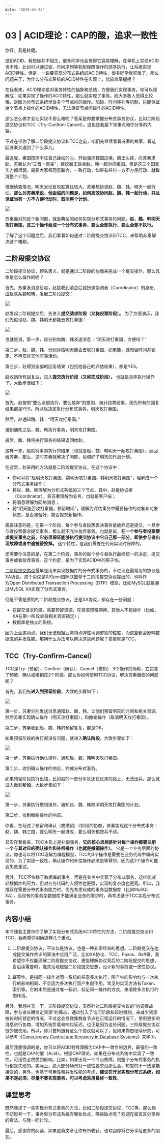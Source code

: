 ```yaml
---
date: "2019-06-23"
---  
```

      
# 03 | ACID理论：CAP的酸，追求一致性
你好，我是韩健。

提到ACID，我想你并不陌生，很多同学也会觉得它容易理解，在单机上实现ACID也不难，比如可以通过锁、时间序列等机制保障操作的顺序执行，让系统实现ACID特性。但是，一说要实现分布式系统的ACID特性，很多同学就犯难了。那么问题来了，为什么分布式系统的ACID特性在实现上，比较难掌握呢？

在我看来，ACID理论是对事务特性的抽象和总结，方便我们实现事务。你可以理解成：如果实现了操作的ACID特性，那么就实现了事务。而大多数人觉得比较难，是因为分布式系统涉及多个节点间的操作。加锁、时间序列等机制，只能保证单个节点上操作的ACID特性，无法保证节点间操作的ACID特性。

那么怎么做才会让实现不那么难呢？答案是你要掌握分布式事务协议，比如二阶段提交协议和TCC（Try-Confirm-Cancel）。这也是我接下来重点和你分享的内容。

不过在带你了解二阶段提交协议和TCC之前，咱们先继续看看苏秦的故事，看这回苏秦又遇到了什么事儿。

最近呢，秦国按捺不住自己躁动的心，开始骚扰魏国边境，魏王头疼，向苏秦求助，苏秦认为“三晋一家亲”，建议魏王联合赵、韩一起对抗秦国。但是这三个国家实力都很弱，需要大家都同意联合，一致行动，如果有任何一方不方便行动，就取消整个计划。

<!-- [[[read_end]]] -->

根据侦查情况，明天发动反攻胜算比较大。苏秦想协调赵、魏、韩，明天一起行动。**那么对苏秦来说，他面临的问题是，如何高效协同赵、魏、韩一起行动，并且保证当有一方不方便行动时，取消整个计划。**

![](./httpsstatic001geekbangorgresourceimage09550951213850cbf7a9f6db1d99511bd455.jpg)

苏秦面对的这个新问题，就是典型的如何实现分布式事务的问题，**赵、魏、韩明天攻打秦国，这三个操作组成一个分布式事务，要么全部执行，要么全部不执行。**

了解了这个问题之后，我们看看如何通过二阶段提交协议和TCC，来帮助苏秦解决这个难题。

## 二阶段提交协议

二阶段提交协议，顾名思义，就是通过二阶段的协商来完成一个提交操作，那么具体是怎么操作的呢？

首先，苏秦发消息给赵，赵接收到消息后就扮演协调者（Coordinator）的身份，由赵联系魏和韩，发起二阶段提交：

![](./httpsstatic001geekbangorgresourceimagec42bc43a3bffad5dee2d4f465df3fc22c52b.jpg)

赵发起二阶段提交后，先进入**提交请求阶段（又称投票阶段）。** 为了方便演示，我们先假设赵、魏、韩明天都能去攻打秦国：

![](./httpsstatic001geekbangorgresourceimage72af72f1414c2d4f2e7a66b8dd246165a8af.jpg)

也就是说，第一步，赵分别向魏、韩发送消息：“明天攻打秦国，方便吗？”

第二步，赵、魏、韩，分别评估明天能否去攻打秦国，如果能，就预留时间并锁定，不再安排其他军事活动。

第三步，赵得到全部的回复结果（包括他自己的评估结果），都是YES。

赵收到所有回复后，进入**提交执行阶段（又称完成阶段），** 也就是具体执行操作了，大致步骤如下：

![](./httpsstatic001geekbangorgresourceimagef5dcf5deb827fd03e10106ed6b6839f1d7dc.jpg)

首先，赵按照“要么全部执行，要么放弃”的原则，统计投票结果，因为所有的回复结果都是YES，所以赵决定执行分布式事务，明天攻打秦国。

然后，赵通知魏、韩：“明天攻打秦国。”

接到通知之后，魏、韩执行事务，明天攻打秦国。

最后，魏、韩将执行事务的结果返回给赵。

这样一来，赵就将事务执行的结果（也就是赵、魏、韩明天一起攻打秦国），返回给苏秦，那么，这时苏秦就解决了问题，协调好了明天的作战计划。

在这里，赵采用的方法就是二阶段提交协议。在这个协议中：

* 你可以将“赵明天攻打秦国、魏明天攻打秦国、韩明天攻打秦国”，理解成一个分布式事务操作；
* 将赵、魏、韩理解为分布式系统的三个节点，其中，赵是协调者（Coordinator），将苏秦理解为业务，也就是客户端；
* 将消息理解为网络消息；
* 将“明天能否攻打秦国，预留时间”，理解为评估事务中需要操作的对象和对象状态，是否准备好，能否提交新操作。

需要注意的是，在第一个阶段，每个参与者投票表决事务是放弃还是提交。一旦参与者投票要求提交事务，那么就不允许放弃事务。也就是说，**在一个参与者投票要求提交事务之前，它必须保证能够执行提交协议中它自己那一部分，即使参与者出现故障或者中途被替换掉。** 这个特性，是我们需要在代码实现时保障的。

还需要你注意的是，在第二个阶段，事务的每个参与者执行最终统一的决定，提交事务或者放弃事务。这个约定，是为了实现ACID中的原子性。

[二阶段提交协议](https://courses.cs.washington.edu/courses/cse551/09au/papers/CSE550BHG-Ch7.pdf)最早是用来实现数据库的分布式事务的，不过现在最常用的协议是XA协议。这个协议是X/Open国际联盟基于二阶段提交协议提出的，也叫作X/Open Distributed Transaction Processing（DTP）模型，比如MySQL就是通过MySQL XA实现了分布式事务。

但是不管是原始的二阶段提交协议，还是XA协议，都存在一些问题：

* 在提交请求阶段，需要预留资源，在资源预留期间，其他人不能操作（比如，XA在第一阶段会将相关资源锁定）；
* 数据库是独立的系统。

因为上面这两点，我们无法根据业务特点弹性地调整锁的粒度，而这些都会影响数据库的并发性能。那用什么办法可以解决这些问题呢？答案就是TCC。

## TCC（Try-Confirm-Cancel）

TCC是Try（预留）、Confirm（确认）、Cancel（撤销） 3个操作的简称，它包含了预留、确认或撤销这2个阶段。那么你如何使用TCC协议，解决苏秦面临的问题呢？

首先，我们先**进入到预留阶段**，大致的步骤如下：

![](./httpsstatic001geekbangorgresourceimage84e284a56f9ef977e4bc10424f34e59140e2.jpg)

第一步，苏秦分别发送消息通知赵、魏、韩，让他们预留明天的时间和相关资源。然后苏秦实现确认操作（明天攻打秦国），和撤销操作（取消明天攻打秦国）。

第二步，苏秦收到赵、魏、韩的预留答复，都是OK。

如果预留阶段的执行都没有问题，就进入**确认阶段**，大致步骤如下：

![](./httpsstatic001geekbangorgresourceimage28db28d109d73b31eb750912c55e795af1db.jpg)

第一步，苏秦执行确认操作，通知赵、魏、韩明天攻打秦国。

第二步，收到确认操作的响应，完成分布式事务。

如果预留阶段执行出错，比如赵的一部分军队还在赶来的路上，无法出兵，那么就进入撤销**阶段**，大致步骤如下：

![](./httpsstatic001geekbangorgresourceimageb18ab10a640509628053bacb0897c741608a.jpg)

第一步，苏秦执行撤销操作，通知赵、魏、韩取消明天攻打秦国的计划。

第二步，收到撤销操作的响应。

你看，在经过了预留和确认（或撤销）2阶段的协商，苏秦实现这个分布式事务：赵、魏、韩三国，要么明天一起进攻，要么明天都按兵不动。

其实在我看来，TCC本质上是补偿事务，**它的核心思想是针对每个操作都要注册一个与其对应的确认操作和补偿操作（也就是撤销操作）。** 它是一个业务层面的协议，你也可以将TCC理解为编程模型，TCC的3个操作是需要在业务代码中编码实现的，为了实现一致性，确认操作和补偿操作必须是等幂的，因为这2个操作可能会失败重试。

另外，TCC不依赖于数据库的事务，而是在业务中实现了分布式事务，这样能减轻数据库的压力，但对业务代码的入侵性也更强，实现的复杂度也更高。所以，我推荐在需要分布式事务能力时，优先考虑现成的事务型数据库（比如MySQL XA），当现有的事务型数据库不能满足业务的需求时，再考虑基于TCC实现分布式事务。

## 内容小结

本节课我主要带你了解了实现分布式系统ACID特性的方法，二阶段提交协议和TCC，我希望你明确这样几个重点。

1.  二阶段提交协议，不仅仅是协议，也是一种非常经典的思想。二阶段提交在达成提交操作共识的算法中应用广泛，比如XA协议、TCC、Paxos、Raft等。我希望你不仅能理解二阶段提交协议，更能理解协议背后的二阶段提交的思想，当后续需要时，能灵活地根据二阶段提交思想，设计新的事务或一致性协议。

2.  幂等性，是指同一操作对同一系统的任意多次执行，所产生的影响均与一次执行的影响相同，不会因为多次执行而产生副作用。常见的实现方法有Token、索引等。它的本质是通过唯一标识，标记同一操作的方式，来消除多次执行的副作用。

另外，我想补充一下，三阶段提交协议，虽然针对二阶段提交协议的“协调者故障，参与者长期锁定资源”的痛点，通过引入了询问阶段和超时机制，来减少资源被长时间锁定的情况，不过这会导致集群各节点在正常运行的情况下，使用更多的消息进行协商，增加系统负载和响应延迟。也正是因为这些问题，三阶段提交协议很少被使用，所以，你只要知道有这么个协议就可以了，但如果你想继续研究，可以参考《[Concurrency Control and Recovery in Database Systems](https://courses.cs.washington.edu/courses/cse551/09au/papers/CSE550BHG-Ch7.pdf)》来学习。

最后我想强调的是，你可以将ACID特性理解为CAP中一致性的边界，最强的一致性，也就是CAP的酸（Acid）。根据CAP理论，如果在分布式系统中实现了一致性，可用性必然受到影响。比如，如果出现一个节点故障，则整个分布式事务的执行都是失败的。实际上，绝大部分场景对一致性要求没那么高，短暂的不一致是能接受的，另外，也基于可用性和并发性能的考虑，**建议在开发实现分布式系统，如果不是必须，尽量不要实现事务，可以考虑采用最终一致性**。

## 课堂思考

既然我提了一些实现分布式事务的方法，比如二阶段提交协议、TCC等，那么你不妨思考一下，事务型分布式系统有哪些优点，哪些缺点呢？欢迎在留言区分享你的看法，与我一同讨论。

最后，感谢你的阅读，如果这篇文章让你有所收获，也欢迎你将它分享给更多的朋友。